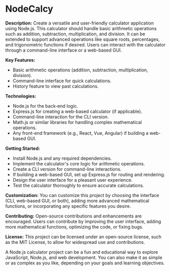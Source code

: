 # NodeCalcy

**Description:**
Create a versatile and user-friendly calculator application using Node.js. This calculator should handle basic arithmetic operations such as addition, subtraction, multiplication, and division. It can be extended to support advanced operations like square roots, percentages, and trigonometric functions if desired. Users can interact with the calculator through a command-line interface or a web-based GUI.

**Key Features:**
- Basic arithmetic operations (addition, subtraction, multiplication, division).
- Command-line interface for quick calculations.
- History feature to view past calculations.

**Technologies:**
- Node.js for the back-end logic.
- Express.js for creating a web-based calculator (if applicable).
- Command-line interaction for the CLI version.
- Math.js or similar libraries for handling complex mathematical operations.
- Any front-end framework (e.g., React, Vue, Angular) if building a web-based GUI.

**Getting Started:**
- Install Node.js and any required dependencies.
- Implement the calculator's core logic for arithmetic operations.
- Create a CLI version for command-line interactions.
- If building a web-based GUI, set up Express.js for routing and rendering.
- Design the user interface for a pleasant user experience.
- Test the calculator thoroughly to ensure accurate calculations.

**Customization:**
You can customize this project by choosing the interface (CLI, web-based GUI, or both), adding more advanced mathematical functions, or incorporating any specific features you desire.

**Contributing:**
Open-source contributions and enhancements are encouraged. Users can contribute by improving the user interface, adding more mathematical functions, optimizing the code, or fixing bugs.

**License:**
This project can be licensed under an open-source license, such as the MIT License, to allow for widespread use and contributions.

A Node.js calculator project can be a fun and educational way to explore JavaScript, Node.js, and web development. You can also make it as simple or as complex as you like, depending on your goals and learning objectives.
